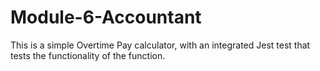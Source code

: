 # Module-6-Accountant
This is a simple Overtime Pay calculator, with an integrated Jest test that tests the functionality of the function.
